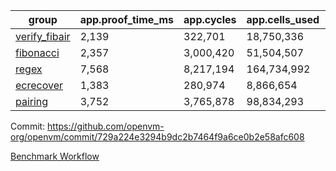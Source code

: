 | group | app.proof_time_ms | app.cycles | app.cells_used | leaf.proof_time_ms | leaf.cycles | leaf.cells_used |
| -- | -- | -- | -- | -- | -- | -- |
| [verify_fibair](https://github.com/openvm-org/openvm/blob/benchmark-results/benchmarks-pr/1963/verify_fibair-729a224e3294b9dc2b7464f9a6ce0b2e58afc608.md) | 2,139 |  322,701 |  18,750,336 |- | - | - |
| [fibonacci](https://github.com/openvm-org/openvm/blob/benchmark-results/benchmarks-pr/1963/fibonacci-729a224e3294b9dc2b7464f9a6ce0b2e58afc608.md) | 2,357 |  3,000,420 |  51,504,507 |- | - | - |
| [regex](https://github.com/openvm-org/openvm/blob/benchmark-results/benchmarks-pr/1963/regex-729a224e3294b9dc2b7464f9a6ce0b2e58afc608.md) | 7,568 |  8,217,194 |  164,734,992 |- | - | - |
| [ecrecover](https://github.com/openvm-org/openvm/blob/benchmark-results/benchmarks-pr/1963/ecrecover-729a224e3294b9dc2b7464f9a6ce0b2e58afc608.md) | 1,383 |  280,974 |  8,866,654 |- | - | - |
| [pairing](https://github.com/openvm-org/openvm/blob/benchmark-results/benchmarks-pr/1963/pairing-729a224e3294b9dc2b7464f9a6ce0b2e58afc608.md) | 3,752 |  3,765,878 |  98,834,293 |- | - | - |


Commit: https://github.com/openvm-org/openvm/commit/729a224e3294b9dc2b7464f9a6ce0b2e58afc608

[Benchmark Workflow](https://github.com/openvm-org/openvm/actions/runs/16921147657)
